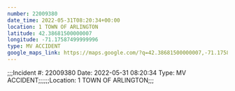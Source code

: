 ```yaml
---
number: 22009380
date_time: 2022-05-31T08:20:34+00:00
location: 1 TOWN OF ARLINGTON
latitude: 42.38681500000007
longitude: -71.17587499999996
type: MV ACCIDENT
google_maps_link: https://maps.google.com/?q=42.38681500000007,-71.17587499999996
---
```


;;;Incident #: 22009380   Date: 2022-05-31 08:20:34   Type: MV ACCIDENT;;;;;;Location: 1 TOWN OF ARLINGTON;;;
